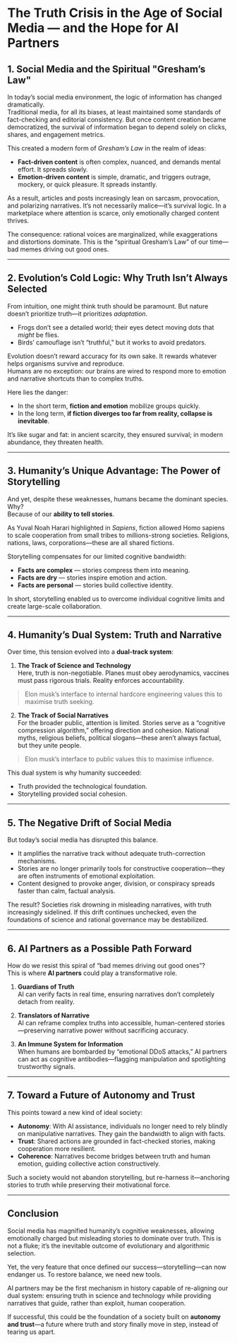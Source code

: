 # The Truth Crisis in the Age of Social Media — and the Hope for AI Partners

## 1. Social Media and the Spiritual "Gresham’s Law"
In today’s social media environment, the logic of information has changed dramatically.  
Traditional media, for all its biases, at least maintained some standards of fact-checking and editorial consistency. But once content creation became democratized, the survival of information began to depend solely on clicks, shares, and engagement metrics.  

This created a modern form of *Gresham’s Law* in the realm of ideas:  

- **Fact-driven content** is often complex, nuanced, and demands mental effort. It spreads slowly.  
- **Emotion-driven content** is simple, dramatic, and triggers outrage, mockery, or quick pleasure. It spreads instantly.  

As a result, articles and posts increasingly lean on sarcasm, provocation, and polarizing narratives. It’s not necessarily malice—it’s survival logic. In a marketplace where attention is scarce, only emotionally charged content thrives.  

The consequence: rational voices are marginalized, while exaggerations and distortions dominate. This is the “spiritual Gresham’s Law” of our time—bad memes driving out good ones.  

---

## 2. Evolution’s Cold Logic: Why Truth Isn’t Always Selected
From intuition, one might think truth should be paramount. But nature doesn’t prioritize truth—it prioritizes *adaptation*.  

- Frogs don’t see a detailed world; their eyes detect moving dots that *might* be flies.  
- Birds’ camouflage isn’t “truthful,” but it works to avoid predators.  

Evolution doesn’t reward accuracy for its own sake. It rewards whatever helps organisms survive and reproduce.  
Humans are no exception: our brains are wired to respond more to emotion and narrative shortcuts than to complex truths.  

Here lies the danger:  
- In the short term, **fiction and emotion** mobilize groups quickly.  
- In the long term, **if fiction diverges too far from reality, collapse is inevitable**.  

It’s like sugar and fat: in ancient scarcity, they ensured survival; in modern abundance, they threaten health.  

---

## 3. Humanity’s Unique Advantage: The Power of Storytelling
And yet, despite these weaknesses, humans became the dominant species. Why?  
Because of our **ability to tell stories**.  

As Yuval Noah Harari highlighted in *Sapiens*, fiction allowed Homo sapiens to scale cooperation from small tribes to millions-strong societies. Religions, nations, laws, corporations—these are all shared fictions.  

Storytelling compensates for our limited cognitive bandwidth:  

- **Facts are complex** — stories compress them into meaning.  
- **Facts are dry** — stories inspire emotion and action.  
- **Facts are personal** — stories build collective identity.  

In short, storytelling enabled us to overcome individual cognitive limits and create large-scale collaboration.  

---

## 4. Humanity’s Dual System: Truth and Narrative
Over time, this tension evolved into a **dual-track system**:  

1. **The Track of Science and Technology**  
   Here, truth is non-negotiable. Planes must obey aerodynamics, vaccines must pass rigorous trials. Reality enforces accountability. 

>   Elon musk’s interface to internal hardcore engineering values this to maximise truth seeking.

2. **The Track of Social Narratives**  
   For the broader public, attention is limited. Stories serve as a “cognitive compression algorithm,” offering direction and cohesion. National myths, religious beliefs, political slogans—these aren’t always factual, but they unite people.  

>   Elon musk’s interface to public values this to maximise influence.

This dual system is why humanity succeeded:  
- Truth provided the technological foundation.  
- Storytelling provided social cohesion.  

---

## 5. The Negative Drift of Social Media
But today’s social media has disrupted this balance.  

- It amplifies the narrative track without adequate truth-correction mechanisms.  
- Stories are no longer primarily tools for constructive cooperation—they are often instruments of emotional exploitation.  
- Content designed to provoke anger, division, or conspiracy spreads faster than calm, factual analysis.  

The result? Societies risk drowning in misleading narratives, with truth increasingly sidelined. If this drift continues unchecked, even the foundations of science and rational governance may be destabilized.  

---

## 6. AI Partners as a Possible Path Forward
How do we resist this spiral of “bad memes driving out good ones”?  
This is where **AI partners** could play a transformative role.  

1. **Guardians of Truth**  
   AI can verify facts in real time, ensuring narratives don’t completely detach from reality.  

2. **Translators of Narrative**  
   AI can reframe complex truths into accessible, human-centered stories—preserving narrative power without sacrificing accuracy.  

3. **An Immune System for Information**  
   When humans are bombarded by “emotional DDoS attacks,” AI partners can act as cognitive antibodies—flagging manipulation and spotlighting trustworthy signals.  

---

## 7. Toward a Future of Autonomy and Trust
This points toward a new kind of ideal society:  

- **Autonomy**: With AI assistance, individuals no longer need to rely blindly on manipulative narratives. They gain the bandwidth to align with facts.  
- **Trust**: Shared actions are grounded in fact-checked stories, making cooperation more resilient.  
- **Coherence**: Narratives become bridges between truth and human emotion, guiding collective action constructively.  

Such a society would not abandon storytelling, but re-harness it—anchoring stories to truth while preserving their motivational force.  

---

## Conclusion
Social media has magnified humanity’s cognitive weaknesses, allowing emotionally charged but misleading stories to dominate over truth. This is not a fluke; it’s the inevitable outcome of evolutionary and algorithmic selection.  

Yet, the very feature that once defined our success—storytelling—can now endanger us. To restore balance, we need new tools.  

AI partners may be the first mechanism in history capable of re-aligning our dual system: ensuring truth in science and technology while providing narratives that guide, rather than exploit, human cooperation.  

If successful, this could be the foundation of a society built on **autonomy and trust**—a future where truth and story finally move in step, instead of tearing us apart.  